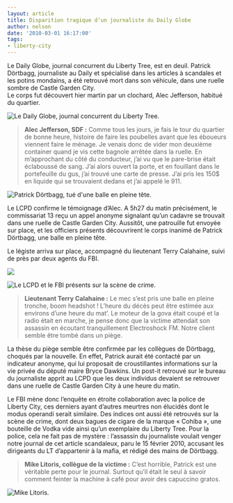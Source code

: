 ```yaml
---
layout: article
title: Disparition tragique d’un journaliste du Daily Globe
author: nelson
date: '2010-03-01 16:17:00'
tags:
- liberty-city
---
```


Le Daily Globe, journal concurrent du Liberty Tree, est en deuil. Patrick Dörtbagg, journaliste au Daily et spécialisé dans les articles à scandales et les potins mondains, a été retrouvé mort dans son véhicule, dans une ruelle sombre de Castle Garden City.  
Le corps fut découvert hier martin par un clochard, Alec Jefferson, habitué du quartier.

![Le Daily Globe, journal concurrent du Liberty Tree.](  /content/images/2007/06/100220190337-Medium.jpg)

> **Alec Jefferson, SDF :** Comme tous les jours, je fais le tour du quartier de bonne heure, histoire de faire les poubelles avant que les éboueurs viennent faire le ménage. Je venais donc de vider mon deuxième container quand je vis cette bagnole arrêtée dans la ruelle. En m’approchant du côté du conducteur, j’ai vu que le pare-brise était éclaboussé de sang. J’ai alors ouvert la porte, et en fouillant dans le portefeuille du gus, j’ai trouvé une carte de presse. J’ai pris les 150$ en liquide qui se trouvaient dedans et j’ai appelé le 911.

![Patrick Dörtbagg, tué d'une balle en pleine tête.](  /content/images/2007/06/100220185342-Medium.jpg)

Le LCPD confirme le témoignage d’Alec. A 5h27 du matin précisément, le commissariat 13 reçu un appel anonyme signalant qu’un cadavre se trouvait dans une ruelle de Castle Garden City. Aussitôt, une patrouille fut envoyée sur place, et les officiers présents découvrirent le corps inanimé de Patrick Dörtbagg, une balle en pleine tête.

Le légiste arriva sur place, accompagné du lieutenant Terry Calahaine, suivi de près par deux agents du FBI.

![](  /content/images/2007/06/100220185157-Medium.jpg)

![Le LCPD et le FBI présents sur la scène de crime.](  /content/images/2007/06/100220185312-Medium.jpg)

> **Lieutenant Terry Calahaine :** Le mec s’est pris une balle en pleine tronche, boom headshot ! L’heure du décès peut être estimée aux environs d’une heure du mat’. Le moteur de la gova était coupé et la radio était en marche, je pense donc que la victime attendait son assassin en écoutant tranquillement Electroshock FM. Notre client semble être tombé dans un piège.

La thèse du piège semble être confirmée par les collègues de Dörtbagg, choqués par la nouvelle. En effet, Patrick aurait été contacté par un indicateur anonyme, qui lui proposait de croustillantes informations sur la vie privée du député maire Bryce Dawkins. Un post-it retrouvé sur le bureau du journaliste apprit au LCPD que les deux individus devaient se retrouver dans une ruelle de Castle Garden City à une heure du matin.

Le FBI mène donc l’enquête en étroite collaboration avec la police de Liberty City, ces derniers ayant d’autres meurtres non élucidés dont le modus operandi serait similaire. Des indices ont aussi été retrouvés sur la scène de crime, dont deux bagues de cigare de la marque « Cohiba », une bouteille de Vodka vide ainsi qu’un exemplaire du Liberty Tree. Pour la police, cela ne fait pas de mystère : l’assassin du journaliste voulait venger notre journal de cet article scandaleux, paru le 15 février 2010, accusant les dirigeants du LT d’appartenir à la mafia, et rédigé des mains de Dörtbagg.

> **Mike Litoris, collègue de la victime :** C’est horrible, Patrick est une véritable perte pour le journal. Surtout qu’il était le seul à savoir comment feinter la machine à café pour avoir des capuccino gratos.

![Mike Litoris.](  /content/images/2007/06/100220190047-Medium.jpg)

<!--kg-card-end: markdown-->
